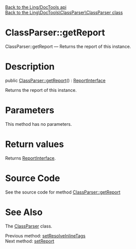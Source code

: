 [Back to the Ling/DocTools api](https://github.com/lingtalfi/DocTools/blob/master/doc/api/Ling/DocTools.md)<br>
[Back to the Ling\DocTools\ClassParser\ClassParser class](https://github.com/lingtalfi/DocTools/blob/master/doc/api/Ling/DocTools/ClassParser/ClassParser.md)


ClassParser::getReport
================



ClassParser::getReport — Returns the report of this instance.




Description
================


public [ClassParser::getReport](https://github.com/lingtalfi/DocTools/blob/master/doc/api/Ling/DocTools/ClassParser/ClassParser/getReport.md)() : [ReportInterface](https://github.com/lingtalfi/DocTools/blob/master/doc/api/Ling/DocTools/Report/ReportInterface.md)




Returns the report of this instance.




Parameters
================

This method has no parameters.


Return values
================

Returns [ReportInterface](https://github.com/lingtalfi/DocTools/blob/master/doc/api/Ling/DocTools/Report/ReportInterface.md).








Source Code
===========
See the source code for method [ClassParser::getReport](https://github.com/lingtalfi/DocTools/blob/master/ClassParser/ClassParser.php#L648-L651)


See Also
================

The [ClassParser](https://github.com/lingtalfi/DocTools/blob/master/doc/api/Ling/DocTools/ClassParser/ClassParser.md) class.

Previous method: [setResolveInlineTags](https://github.com/lingtalfi/DocTools/blob/master/doc/api/Ling/DocTools/ClassParser/ClassParser/setResolveInlineTags.md)<br>Next method: [setReport](https://github.com/lingtalfi/DocTools/blob/master/doc/api/Ling/DocTools/ClassParser/ClassParser/setReport.md)<br>

